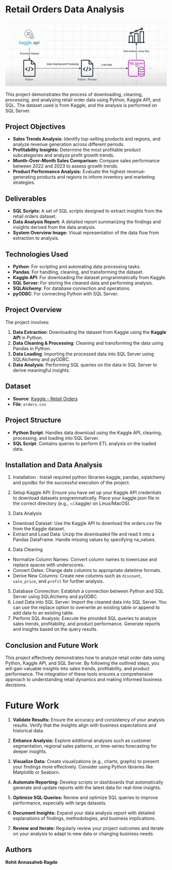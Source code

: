 # Retail Orders Data Analysis

![System Overview](https://github.com/rohitaragde/OrderDataSQL-ETL-Analysis/blob/master/system_overview.png)

This project demonstrates the process of downloading, cleaning, processing, and analyzing retail order data using Python, Kaggle API, and SQL. The dataset used is from Kaggle, and the analysis is performed on SQL Server.

## Project Objectives
- **Sales Trends Analysis:** Identify top-selling products and regions, and analyze revenue generation across different periods.
- **Profitability Insights:** Determine the most profitable product subcategories and analyze profit growth trends.
- **Month-Over-Month Sales Comparison:** Compare sales performance between 2022 and 2023 to assess growth trends.
- **Product Performance Analysis:** Evaluate the highest revenue-generating products and regions to inform inventory and marketing strategies.

## Deliverables
- **SQL Scripts:** A set of SQL scripts designed to extract insights from the retail orders dataset.
- **Data Analysis Report:** A detailed report summarizing the findings and insights derived from the data analysis.
- **System Overview Image:** Visual representation of the data flow from extraction to analysis.

## Technologies Used
- **Python**: For scripting and automating data processing tasks.
- **Pandas**: For handling, cleaning, and transforming the dataset.
- **Kaggle API**: For downloading the dataset programmatically from Kaggle.
- **SQL Server**: For storing the cleaned data and performing analysis.
- **SQLAlchemy**: For database connection and operations.
- **pyODBC**: For connecting Python with SQL Server.

## Project Overview

The project involves:
1. **Data Extraction**: Downloading the dataset from Kaggle using the **Kaggle API** in Python.
2. **Data Cleaning & Processing**: Cleaning and transforming the data using Pandas in Python.
3. **Data Loading**: Importing the processed data into SQL Server using SQLAlchemy and pyODBC.
4. **Data Analysis**: Performing SQL queries on the data in SQL Server to derive meaningful insights.

## Dataset

- **Source**: [Kaggle - Retail Orders](https://www.kaggle.com/datasets/ankitbansal06/retail-orders)
- **File**: `orders.csv`

## Project Structure

- **Python Script**: Handles data download using the Kaggle API, cleaning, processing, and loading into SQL Server.
- **SQL Script**: Contains queries to perform ETL analysis on the loaded data.

## Installation and Data Analysis 

1. Installation : Install required python libraries kaggle, pandas, sqlalchemy and pyodbc for the successful execution of the project.

2. Setup Kaggle API: Ensure you have set up your Kaggle API credentials to download datasets programmatically. Place your kaggle.json file in the correct directory (e.g., ~/.kaggle/ on Linux/MacOS).

3. Data Analysis

- Download Dataset: Use the Kaggle API to download the orders.csv file from the Kaggle dataset.
- Extract and Load Data: Unzip the downloaded file and read it into a Pandas DataFrame. Handle missing values by specifying na_values.
   
 4. Data Cleaning
- Normalize Column Names: Convert column names to lowercase and replace spaces with underscores.
- Convert Dates: Change date columns to appropriate datetime formats.
- Derive New Columns: Create new columns such as `discount`, `sale_price`, and `profit` for further analysis.

5. Database Connection: Establish a connection between Python and SQL Server using SQLAlchemy and pyODBC.
6. Load Data into SQL Server: Import the cleaned data into SQL Server. You can use the replace option to overwrite an existing table or append to add data to an existing table.
7. Perform SQL Analysis: Execute the provided SQL queries to analyze sales trends, profitability, and product performance.
Generate reports and insights based on the query results.

## Conclusion and Future Work

This project effectively demonstrates how to analyze retail order data using Python, Kaggle API, and SQL Server. By following the outlined steps, you will gain valuable insights into sales trends, profitability, and product performance. The integration of these tools ensures a comprehensive approach to understanding retail dynamics and making informed business decisions.

# Future Work

1. **Validate Results:** Ensure the accuracy and consistency of your analysis results. Verify that the insights align with business expectations and historical data.

2. **Enhance Analysis:** Explore additional analyses such as customer segmentation, regional sales patterns, or time-series forecasting for deeper insights.

3. **Visualize Data:** Create visualizations (e.g., charts, graphs) to present your findings more effectively. Consider using Python libraries like Matplotlib or Seaborn.

4. **Automate Reporting:** Develop scripts or dashboards that automatically generate and update reports with the latest data for real-time insights.

5. **Optimize SQL Queries:** Review and optimize SQL queries to improve performance, especially with large datasets.

6. **Document Insights:** Expand your data analysis report with detailed explanations of findings, methodologies, and business implications.

7. **Review and Iterate:** Regularly review your project outcomes and iterate on your analysis to adapt to new data or changing business needs.

## Authors

**Rohit Annasaheb Ragde**




